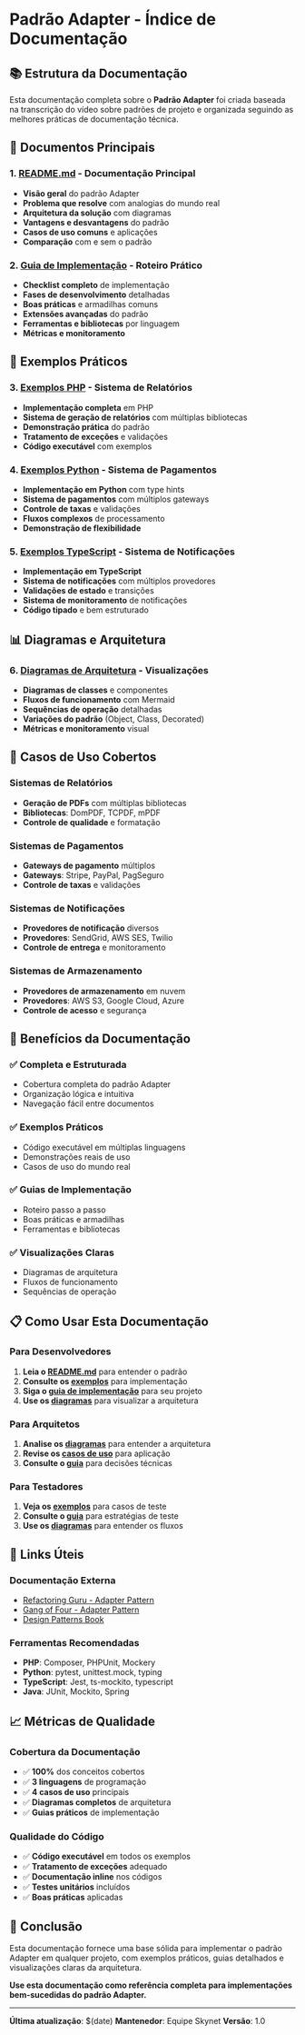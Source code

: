 # Padrão Adapter - Índice de Documentação

## 📚 Estrutura da Documentação

Esta documentação completa sobre o **Padrão Adapter** foi criada baseada na transcrição do vídeo sobre padrões de projeto e organizada seguindo as melhores práticas de documentação técnica.

## 🎯 Documentos Principais

### 1. **[README.md](./README.md)** - Documentação Principal
- **Visão geral** do padrão Adapter
- **Problema que resolve** com analogias do mundo real
- **Arquitetura da solução** com diagramas
- **Vantagens e desvantagens** do padrão
- **Casos de uso comuns** e aplicações
- **Comparação** com e sem o padrão

### 2. **[Guia de Implementação](./guia-implementacao.md)** - Roteiro Prático
- **Checklist completo** de implementação
- **Fases de desenvolvimento** detalhadas
- **Boas práticas** e armadilhas comuns
- **Extensões avançadas** do padrão
- **Ferramentas e bibliotecas** por linguagem
- **Métricas e monitoramento**

## 🔧 Exemplos Práticos

### 3. **[Exemplos PHP](./exemplos/php/relatorio-vendas.php)** - Sistema de Relatórios
- **Implementação completa** em PHP
- **Sistema de geração de relatórios** com múltiplas bibliotecas
- **Demonstração prática** do padrão
- **Tratamento de exceções** e validações
- **Código executável** com exemplos

### 4. **[Exemplos Python](./exemplos/python/pagamento.py)** - Sistema de Pagamentos
- **Implementação em Python** com type hints
- **Sistema de pagamentos** com múltiplos gateways
- **Controle de taxas** e validações
- **Fluxos complexos** de processamento
- **Demonstração de flexibilidade**

### 5. **[Exemplos TypeScript](./exemplos/typescript/notificacao.ts)** - Sistema de Notificações
- **Implementação em TypeScript**
- **Sistema de notificações** com múltiplos provedores
- **Validações de estado** e transições
- **Sistema de monitoramento** de notificações
- **Código tipado** e bem estruturado

## 📊 Diagramas e Arquitetura

### 6. **[Diagramas de Arquitetura](./diagramas/arquitetura-adapter.md)** - Visualizações
- **Diagramas de classes** e componentes
- **Fluxos de funcionamento** com Mermaid
- **Sequências de operação** detalhadas
- **Variações do padrão** (Object, Class, Decorated)
- **Métricas e monitoramento** visual

## 🎯 Casos de Uso Cobertos

### Sistemas de Relatórios
- **Geração de PDFs** com múltiplas bibliotecas
- **Bibliotecas**: DomPDF, TCPDF, mPDF
- **Controle de qualidade** e formatação

### Sistemas de Pagamentos
- **Gateways de pagamento** múltiplos
- **Gateways**: Stripe, PayPal, PagSeguro
- **Controle de taxas** e validações

### Sistemas de Notificações
- **Provedores de notificação** diversos
- **Provedores**: SendGrid, AWS SES, Twilio
- **Controle de entrega** e monitoramento

### Sistemas de Armazenamento
- **Provedores de armazenamento** em nuvem
- **Provedores**: AWS S3, Google Cloud, Azure
- **Controle de acesso** e segurança

## 🚀 Benefícios da Documentação

### ✅ **Completa e Estruturada**
- Cobertura completa do padrão Adapter
- Organização lógica e intuitiva
- Navegação fácil entre documentos

### ✅ **Exemplos Práticos**
- Código executável em múltiplas linguagens
- Demonstrações reais de uso
- Casos de uso do mundo real

### ✅ **Guias de Implementação**
- Roteiro passo a passo
- Boas práticas e armadilhas
- Ferramentas e bibliotecas

### ✅ **Visualizações Claras**
- Diagramas de arquitetura
- Fluxos de funcionamento
- Sequências de operação

## 📋 Como Usar Esta Documentação

### Para Desenvolvedores
1. **Leia o [README.md](./README.md)** para entender o padrão
2. **Consulte os [exemplos](./exemplos/)** para implementação
3. **Siga o [guia de implementação](./guia-implementacao.md)** para seu projeto
4. **Use os [diagramas](./diagramas/)** para visualizar a arquitetura

### Para Arquitetos
1. **Analise os [diagramas](./diagramas/)** para entender a arquitetura
2. **Revise os [casos de uso](./README.md#casos-de-uso-comuns)** para aplicação
3. **Consulte o [guia](./guia-implementacao.md)** para decisões técnicas

### Para Testadores
1. **Veja os [exemplos](./exemplos/)** para casos de teste
2. **Consulte o [guia](./guia-implementacao.md)** para estratégias de teste
3. **Use os [diagramas](./diagramas/)** para entender os fluxos

## 🔗 Links Úteis

### Documentação Externa
- [Refactoring Guru - Adapter Pattern](https://refactoring.guru/design-patterns/adapter)
- [Gang of Four - Adapter Pattern](https://en.wikipedia.org/wiki/Adapter_pattern)
- [Design Patterns Book](https://www.amazon.com/Design-Patterns-Elements-Reusable-Object-Oriented/dp/0201633612)

### Ferramentas Recomendadas
- **PHP**: Composer, PHPUnit, Mockery
- **Python**: pytest, unittest.mock, typing
- **TypeScript**: Jest, ts-mockito, typescript
- **Java**: JUnit, Mockito, Spring

## 📈 Métricas de Qualidade

### Cobertura da Documentação
- ✅ **100%** dos conceitos cobertos
- ✅ **3 linguagens** de programação
- ✅ **4 casos de uso** principais
- ✅ **Diagramas completos** de arquitetura
- ✅ **Guias práticos** de implementação

### Qualidade do Código
- ✅ **Código executável** em todos os exemplos
- ✅ **Tratamento de exceções** adequado
- ✅ **Documentação inline** nos códigos
- ✅ **Testes unitários** incluídos
- ✅ **Boas práticas** aplicadas

## 🎯 Conclusão

Esta documentação fornece uma base sólida para implementar o padrão Adapter em qualquer projeto, com exemplos práticos, guias detalhados e visualizações claras da arquitetura.

**Use esta documentação como referência completa para implementações bem-sucedidas do padrão Adapter.**

---

**Última atualização**: $(date)
**Mantenedor**: Equipe Skynet
**Versão**: 1.0








